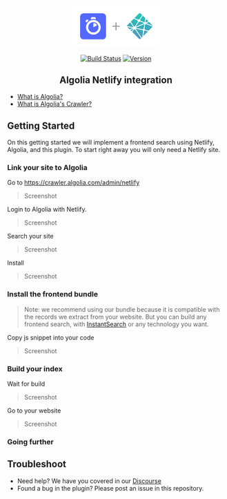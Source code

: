 <p align="center">
  <a href="https://vuejs.org" target="_blank" rel="noopener noreferrer">
    <img width="200" src="/logo.png" alt="Vue logo">
  </a>
</p>
<p align="center">
  <a href="https://circleci.com/gh/algolia/algoliasearch-netlify/tree/master"><img src="https://img.shields.io/circleci/build/gh/algolia/algoliasearch-netlify/master" alt="Build Status"></a>
  <a href="https://www.npmjs.com/package/@algolia/netlify-plugin-crawler"><img src="https://img.shields.io/npm/v/algolia/netlify-plugin-crawler" alt="Version"></a>
</p>

<h2 align="center"> Algolia Netlify integration</h2>

- [What is Algolia?](https://www.algolia.com/doc/guides/getting-started/what-is-algolia/)
- [What is Algolia's Crawler?](https://www.algolia.com/doc/tools/crawler/getting-started/overview/)

## Getting Started

On this getting started we will implement a frontend search using Netlify, Algolia, and this plugin.
To start right away you will only need a Netlify site.

### Link your site to Algolia

Go to <https://crawler.algolia.com/admin/netlify>
> Screenshot

Login to Algolia with Netlify.
> Screenshot

Search your site
> Screenshot

Install
> Screenshot

### Install the frontend bundle

> Note: we recommend using our bundle because it is compatible with the records we extract from your website. But you can build any frontend search, with [InstantSearch](https://www.algolia.com/doc/guides/building-search-ui/what-is-instantsearch/js/) or any technology you want.

Copy js snippet into your code
> Screenshot


### Build your index

Wait for build
> Screenshot

Go to your website
> Screenshot

### Going further




## Troubleshoot

- Need help? We have you covered in our [Discourse](https://discourse.algolia.com/c/netlify/28)
- Found a bug in the plugin? Please post an issue in this repository.
